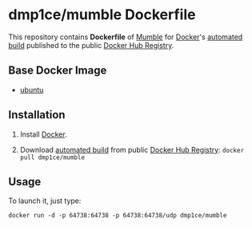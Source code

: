 # dmp1ce/mumble Dockerfile

This repository contains **Dockerfile** of [Mumble](http://wiki.mumble.info/wiki/Main_Page) for [Docker](https://www.docker.com/)'s [automated build](https://registry.hub.docker.com/u/dmp1ce/mumble/) published to the public [Docker Hub Registry](https://registry.hub.docker.com/).

## Base Docker Image

- [ubuntu](https://registry.hub.docker.com/_/ubuntu/)

## Installation

1. Install [Docker](https://www.docker.com/).

2. Download [automated build](https://registry.hub.docker.com/u/dmp1ce/mumble/) from public [Docker Hub Registry](https://registry.hub.docker.com/): `docker pull dmp1ce/mumble`

## Usage

To launch it, just type:

```
docker run -d -p 64738:64738 -p 64738:64738/udp dmp1ce/mumble
```
